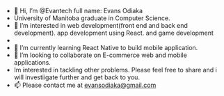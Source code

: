 - 👋 Hi, I’m @Evantech full name: Evans Odiaka
-    University of Manitoba graduate in Computer Science. 
- 👀 I’m interested in web development(front end and back end development). app development using React. and game development 
-    
- 🌱 I’m currently learning React Native to build mobile application.   
- 💞️ I’m looking to collaborate on E-commerce web and mobile applications. 
-  Im interested in tackling other problems. Please feel free to share and i will investiigate further and get back to you.
- 📫 Please contact me at evansodiaka@gmail.com

<!---
Evantech/Evantech is a ✨ special ✨ repository because its `README.md` (this file) appears on your GitHub profile.
You can click the Preview link to take a look at your changes.
--->
